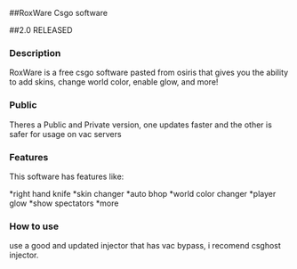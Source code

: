 ##RoxWare Csgo software

##2.0 RELEASED

### Description

RoxWare is a free csgo software pasted from osiris that gives you the ability to add skins, change world color, enable glow, and more!

### Public
Theres a Public and Private version, one updates faster and the other is safer for usage on vac servers

### Features

This software has features like:

*right hand knife
*skin changer
*auto bhop
*world color changer
*player glow
*show spectators
*more

### How to use

use a good and updated injector that has vac bypass, i recomend csghost injector.



